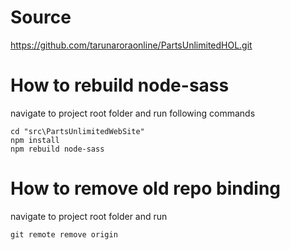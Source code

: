 # Source

https://github.com/tarunaroraonline/PartsUnlimitedHOL.git

# How to rebuild node-sass

navigate to project root folder and run following commands

```
cd "src\PartsUnlimitedWebSite"
npm install
npm rebuild node-sass
```

# How to remove old repo binding

navigate to project root folder and run

```
git remote remove origin
```
